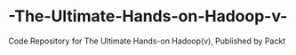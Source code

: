 # -The-Ultimate-Hands-on-Hadoop-v-
Code Repository for  The Ultimate Hands-on Hadoop(v), Published by Packt
